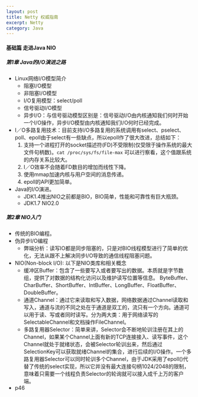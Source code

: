 ```yaml
---
layout: post
title: Netty 权威指南
excerpt: Netty
category: Java
---
```


#### 基础篇 走进Java NIO

##### 第1章 Java的I/O演进之路

- Linux网络I/O模型简介
  - 阻塞I/O模型
  - 非阻塞I/O模型
  - I/O复用模型：select/poll
  - 信号驱动I/O模型
  - 异步I/O：与信号驱动模型区别是：信号驱动I/O由内核通知我们何时开始一个I/O操作，异步I/O模型由内核通知我们I/O何时已经完成。
- I／O多路复用技术：目前支持I/O多路复用的系统调用有select、pselect、poll、epoll由于select有一些缺点，所以epoll作了很大改进，总结如下：
  1. 支持一个进程打开的socket描述符(FD)不受限制(仅受限于操作系统的最大文件句柄数)。`cat /proc/sys/fs/file-max` 可以进行察看，这个值跟系统的内存关系比较大。
  2. I／O效率不会随着FD数目的增加而线性下降。
  3. 使用mmap加速内核与用户空间的消息传递。
  4. epoll的API更加简单。
- Java的I/O演进。
  - JDK1.4推出NIO之前都是BIO，BIO简单，性能和可靠性有巨大瓶颈。
  - JDK1.7 NIO2.0

##### 第2章 NIO入门

- 传统的BIO编程。
- 伪异步I/O编程
  - 弊端分析：读写IO都是同步阻塞的，只是对BIO线程模型进行了简单的优化，无法从跟不上解决同步I/O导致的通信线程阻塞问题。
- NIO(Non-block I/O): 以下是NIO类库和相关概念
  - 缓冲区Buffer：包含了一些要写入或者要写出的数据。本质就是字节数组，提供了对数据的结构化访问以及维护读写位置等信息。
    ByteBuffer、CharBuffer、ShortBuffer、IntBuffer、LongBuffer、FloatBuffer、DoubleBuffer。
  - 通道Channel：通过它来读取和写入数据，网络数据通过Channel读取和写入，通道与流的不同之处在于通道是双工的，流只有一个方向。通道可以用于读、写或者同时读写。分为两大类：用于网络读写的SelectableChannel和文档操作FileChannel。
  - 多路复用器Selector：简单来讲，Selector会不断地轮训注册在其上的Channel，如果某个Channel上面有新的TCP连接接入、读写事件，这个Channel就处于就绪状态，会被Selector轮训出来，然后通过SelectionKey可以获取就绪Channel的集合，进行后续的I/O操作。一个多路复用器Selector可以同时轮训多个Channel，由于JDK采用了epoll()代替了传统的select实现，所以它并没有最大连接句柄1024/2048的限制，意味着只需要一个线程负责Selector的轮询就可以接入成千上万的客户端。
- p46
